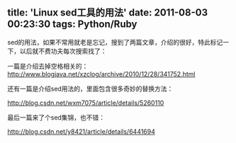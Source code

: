 title: 'Linux sed工具的用法'
date: 2011-08-03 00:23:30
tags: Python/Ruby
---

sed的用法，如果不常用就老是忘记，搜到了两篇文章，介绍的很好，特此标记一下，以后就不费功夫每次搜索找了：

一篇是介绍去掉空格相关的：
http://www.blogjava.net/xzclog/archive/2010/12/28/341752.html

还有一篇是介绍sed用法的，里面包含很多奇妙的替换方法：

http://blog.csdn.net/wxm7075/article/details/5260110

最后一篇来了个sed集锦，也不错：

http://blog.csdn.net/y8421/article/details/6441694